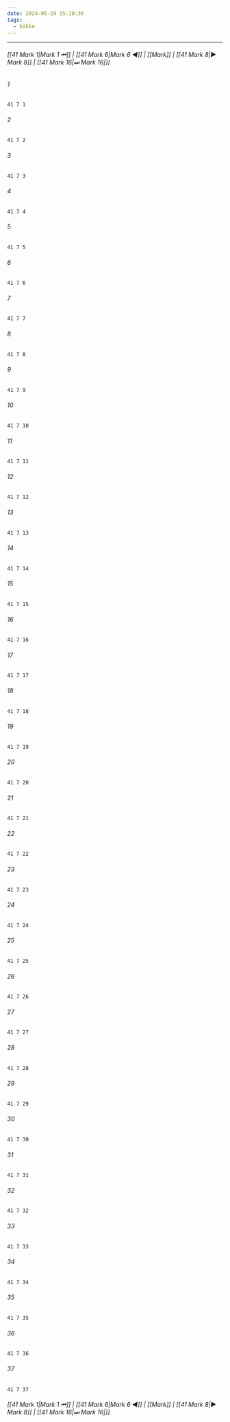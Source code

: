 ```yaml
---
date: 2024-05-29 15:19:36
tags:
  - bible
---
```

___

###### [[41 Mark 1|Mark 1 ⏮]] | [[41 Mark 6|Mark 6 ◀]] | [[Mark]] | [[41 Mark 8|▶ Mark 8]] | [[41 Mark 16|⏭ Mark 16|]]

###### 1
``` verse
41 7 1 
```
###### 2
``` verse
41 7 2 
```
###### 3
``` verse
41 7 3 
```
###### 4
``` verse
41 7 4 
```
###### 5
``` verse
41 7 5 
```
###### 6
``` verse
41 7 6 
```
###### 7
``` verse
41 7 7 
```
###### 8
``` verse
41 7 8 
```
###### 9
``` verse
41 7 9 
```
###### 10
``` verse
41 7 10 
```
###### 11
``` verse
41 7 11 
```
###### 12
``` verse
41 7 12 
```
###### 13
``` verse
41 7 13 
```
###### 14
``` verse
41 7 14 
```
###### 15
``` verse
41 7 15 
```
###### 16
``` verse
41 7 16 
```
###### 17
``` verse
41 7 17 
```
###### 18
``` verse
41 7 18 
```
###### 19
``` verse
41 7 19 
```
###### 20
``` verse
41 7 20 
```
###### 21
``` verse
41 7 21 
```
###### 22
``` verse
41 7 22 
```
###### 23
``` verse
41 7 23 
```
###### 24
``` verse
41 7 24 
```
###### 25
``` verse
41 7 25 
```
###### 26
``` verse
41 7 26 
```
###### 27
``` verse
41 7 27 
```
###### 28
``` verse
41 7 28 
```
###### 29
``` verse
41 7 29 
```
###### 30
``` verse
41 7 30 
```
###### 31
``` verse
41 7 31 
```
###### 32
``` verse
41 7 32 
```
###### 33
``` verse
41 7 33 
```
###### 34
``` verse
41 7 34 
```
###### 35
``` verse
41 7 35 
```
###### 36
``` verse
41 7 36 
```
###### 37
``` verse
41 7 37 
```

###### [[41 Mark 1|Mark 1 ⏮]] | [[41 Mark 6|Mark 6 ◀]] | [[Mark]] | [[41 Mark 8|▶ Mark 8]] | [[41 Mark 16|⏭ Mark 16|]]

